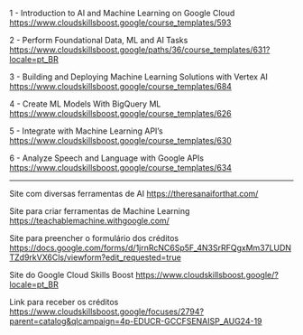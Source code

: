 1 - Introduction to AI and Machine Learning on Google Cloud
https://www.cloudskillsboost.google/course_templates/593

2 - Perform Foundational Data, ML and AI Tasks
https://www.cloudskillsboost.google/paths/36/course_templates/631?locale=pt_BR

3 - Building and Deploying Machine Learning Solutions with Vertex AI
https://www.cloudskillsboost.google/course_templates/684

4 - Create ML Models With BigQuery ML
https://www.cloudskillsboost.google/course_templates/626

5 - Integrate with Machine Learning API’s
https://www.cloudskillsboost.google/course_templates/630

6 - Analyze Speech and Language with Google APIs
https://www.cloudskillsboost.google/course_templates/634

--------------------------------------------------------------------------------------------------------------------

Site com diversas ferramentas de AI
https://theresanaiforthat.com/

Site para criar ferramentas de Machine Learning
https://teachablemachine.withgoogle.com/

Site para preencher o formulário dos créditos
https://docs.google.com/forms/d/1jrnRcNC6Sp5F_4N3SrRFQgxMm37LUDNTZd9rkVX6Cls/viewform?edit_requested=true

Site do Google Cloud Skills Boost
https://www.cloudskillsboost.google/?locale=pt_BR

Link para receber os créditos
https://www.cloudskillsboost.google/focuses/2794?parent=catalog&qlcampaign=4p-EDUCR-GCCFSENAISP_AUG24-19
